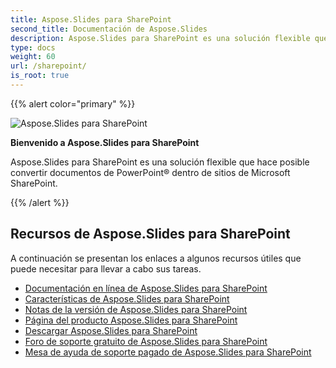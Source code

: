 ```yaml
---
title: Aspose.Slides para SharePoint
second_title: Documentación de Aspose.Slides
description: Aspose.Slides para SharePoint es una solución flexible que hace posible convertir documentos de PowerPoint® dentro de sitios de Microsoft SharePoint.
type: docs
weight: 60
url: /sharepoint/
is_root: true
---
```


{{% alert color="primary" %}}

![Aspose.Slides para SharePoint](home_1.png)

**Bienvenido a Aspose.Slides para SharePoint**

Aspose.Slides para SharePoint es una solución flexible que hace posible convertir documentos de PowerPoint® dentro de sitios de Microsoft SharePoint.

{{% /alert %}}

## **Recursos de Aspose.Slides para SharePoint**

A continuación se presentan los enlaces a algunos recursos útiles que puede necesitar para llevar a cabo sus tareas.

- [Documentación en línea de Aspose.Slides para SharePoint](/slides/sharepoint/)
- [Características de Aspose.Slides para SharePoint](/slides/sharepoint/features/)
- [Notas de la versión de Aspose.Slides para SharePoint](https://releases.aspose.com/slides/sharepoint/release-notes/)
- [Página del producto Aspose.Slides para SharePoint](https://products.aspose.com/slides/sharepoint/)
- [Descargar Aspose.Slides para SharePoint](https://releases.aspose.com/slides/sharepoint/)
- [Foro de soporte gratuito de Aspose.Slides para SharePoint](https://forum.aspose.com/c/slides/11)
- [Mesa de ayuda de soporte pagado de Aspose.Slides para SharePoint](https://helpdesk.aspose.com/)